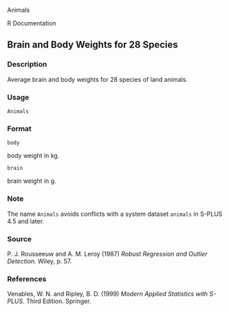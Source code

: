 Animals

R Documentation

##  Brain and Body Weights for 28 Species

### Description

Average brain and body weights for 28 species of land animals.

### Usage

    
    Animals

### Format

`body`

body weight in kg.

`brain`

brain weight in g.

### Note

The name `Animals` avoids conflicts with a system dataset `animals` in S-PLUS
4.5 and later.

### Source

P. J. Rousseeuw and A. M. Leroy (1987) _Robust Regression and Outlier
Detection._ Wiley, p. 57.

### References

Venables, W. N. and Ripley, B. D. (1999) _Modern Applied Statistics with
S-PLUS._ Third Edition. Springer.

